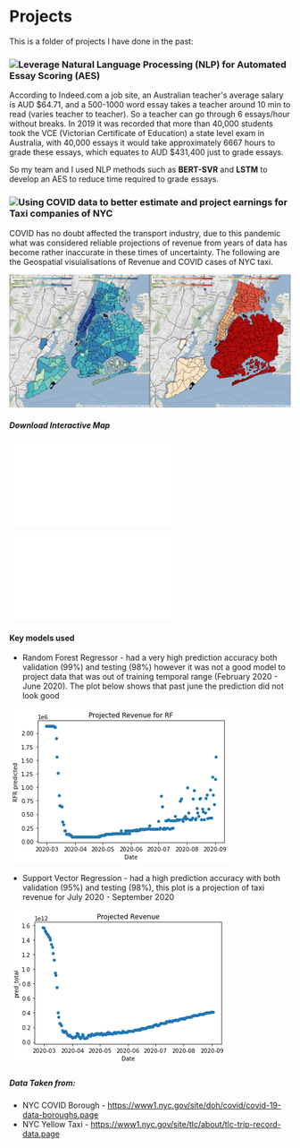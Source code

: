# Projects

This is a folder of projects I have done in the past:

<!-- ### ![Share Price Analysis](https://github.com/koktong-low/DataScience-Projects/tree/main/Stocks)
There are many reasons as to why a share price would go up or down, it could be due to supply and demand, however it is much more complex than that. The goal of this project is to study various factors to see what kind of impact it has on share. Some of the factors we are investigating includes, relevant news, covid data, financial statements, and unemployment rate. We will be utilising skills from previous projects mainly NLP for the news classification, SVR for creating a predictive model, we would explore some deep learning to see if it is suitable as well. The data are web scraped from yahoo finance, and the COVID-19 Data are from https://github.com/owid/covid-19-data/tree/master/public/data . 
 -->
### ![Leverage Natural Language Processing (NLP) for Automated Essay Scoring (AES)](https://github.com/koktong-low/MAST30034-FINAL-PROJECT)

According to Indeed.com a job site, an Australian teacher's average salary is AUD $64.71, and a 500-1000 word essay takes a teacher around 10 min to read (varies teacher to teacher). So a teacher can go through 6 essays/hour without breaks. In 2019 it was recorded that more than 40,000 students took the VCE (Victorian Certificate of Education) a state level exam in Australia, with 40,000 essays it would take approximately 6667 hours to grade these essays, which equates to AUD $431,400 just to grade essays.

So my team and I used NLP methods such as **BERT-SVR** and **LSTM** to develop an AES to reduce time required to grade essays.

### ![Using COVID data to better estimate and project earnings for Taxi companies of NYC](https://github.com/koktong-low/DataScience-Projects/tree/main/Covid_vs_Taxi)

COVID has no doubt affected the transport industry, due to this pandemic what was considered reliable projections of revenue from years of data has become rather inaccurate in these times of uncertainty. The following are the Geospatial visuialisations of Revenue and COVID cases of NYC taxi.

![Revenue & COVID Choropleth](/Covid_vs_Taxi/images/choropleth.png)


##### Download Interactive Map
![Revenue Choropleth](/Covid_vs_Taxi/Total_AmountChoroplethMap.html)

![COVID Choropleth](/Covid_vs_Taxi/CovidChoroplethMap.html)




#### Key models used
* Random Forest Regressor - had a very high prediction accuracy both validation (99%) and testing (98%) however it was not a good model to project data that was out of training temporal range (February 2020 - June 2020). The plot below shows that past june the prediction did not look good

![RFR Projection](/Covid_vs_Taxi/images//Projected_RFR_Revenue.png)

* Support Vector Regression - had a high prediction accuracy with both validation (95%) and testing (98%), this plot is a projection of taxi revenue for July 2020 - September 2020 

![SVR Projection](/Covid_vs_Taxi/images/Projected_SVR_Revenue.png)

##### Data Taken from:
* NYC COVID Borough - https://www1.nyc.gov/site/doh/covid/covid-19-data-boroughs.page
* NYC Yellow Taxi - https://www1.nyc.gov/site/tlc/about/tlc-trip-record-data.page





